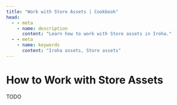 ```yaml
---
title: "Work with Store Assets | Cookbook"
head:
  - - meta
    - name: description
      content: "Learn how to work with Store assets in Iroha."
  - - meta
    - name: keywords
      content: "Iroha assets, Store assets"
---
```


# How to Work with Store Assets

TODO